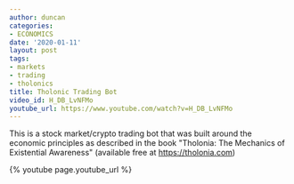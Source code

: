 ```yaml
---
author: duncan
categories:
- ECONOMICS
date: '2020-01-11'
layout: post
tags:
- markets
- trading
- tholonics
title: Tholonic Trading Bot
video_id: H_DB_LvNFMo
youtube_url: https://www.youtube.com/watch?v=H_DB_LvNFMo
---
```


This is a stock market/crypto trading bot that was built around the economic principles as described in the book "Tholonia: The Mechanics of Existential Awareness" (available free at https://tholonia.com)

<!--more-->

{% youtube page.youtube_url %}